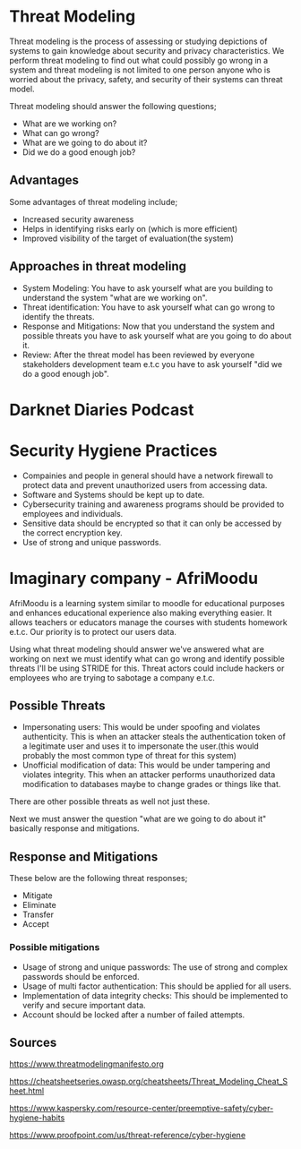 # Threat Modeling

Threat modeling is the process of assessing or studying depictions of systems to gain knowledge about security and privacy characteristics. We perform threat modeling to find out what could possibly go wrong in a system and threat modeling is not limited to one person anyone who is worried about the privacy, safety, and security of their systems can threat model.

Threat modeling should answer the following questions;
- What are we working on?
- What can go wrong?
- What are we going to do about it?
- Did we do a good enough job?

## Advantages 
Some advantages of threat modeling include;
- Increased security awareness
- Helps in identifying risks early on (which is more efficient)
- Improved visibility of the target of evaluation(the system)

## Approaches in threat modeling
- System Modeling: You have to ask yourself what are you building to understand the system "what are we working on".
- Threat identification: You have to ask yourself what can go wrong to identify the threats.
- Response and Mitigations: Now that you understand the system and possible threats you have to ask yourself what are you going to do about it.
- Review: After the threat model has been reviewed by everyone stakeholders development team e.t.c you have to ask yourself "did we do a good enough job".

# Darknet Diaries Podcast

# Security Hygiene Practices
- Compainies and people in general should have a network firewall to protect data and prevent unauthorized users from accessing data.
- Software and Systems should be kept up to date.
- Cybersecurity training and awareness programs should be provided to employees and individuals.
- Sensitive data should be encrypted so that it can only be accessed by the correct encryption key.
- Use of strong and unique passwords.

# Imaginary company - AfriMoodu
AfriMoodu is a learning system similar to moodle for educational purposes and enhances educational experience also making everything easier. It allows teachers or educators manage the courses with students homework e.t.c. Our priority is to protect our users data.

Using what threat modeling should answer we've answered what are working on next we must identify what can go wrong and identify possible threats I'll be using STRIDE for this. Threat actors could include hackers or employees who are trying to sabotage a company e.t.c.
## Possible Threats
- Impersonating users: This would be under spoofing and violates authenticity. This is when an attacker steals the authentication token of a legitimate user and uses it to impersonate the user.(this would probably the most common type of threat for this system)
- Unofficial modification of data: This would be under tampering and violates integrity. This when an attacker performs unauthorized data modification to databases maybe to change grades or things like that.

There are other possible threats as well not just these.

Next we must answer the question "what are we going to do about it" basically response and mitigations.
## Response and Mitigations
These below are the following threat responses;
- Mitigate
- Eliminate
- Transfer
- Accept

### Possible mitigations
- Usage of strong and unique passwords: The use of strong and complex passwords should be enforced.
- Usage of multi factor authentication: This should be applied for all users.
- Implementation of data integrity checks: This should be implemented to verify and secure important data.
- Account should be locked after a number of failed attempts.





## Sources
https://www.threatmodelingmanifesto.org

https://cheatsheetseries.owasp.org/cheatsheets/Threat_Modeling_Cheat_Sheet.html

https://www.kaspersky.com/resource-center/preemptive-safety/cyber-hygiene-habits

https://www.proofpoint.com/us/threat-reference/cyber-hygiene
